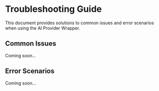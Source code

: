 # Troubleshooting Guide

This document provides solutions to common issues and error scenarios when using the AI Provider Wrapper.

## Common Issues

Coming soon...

## Error Scenarios

Coming soon...